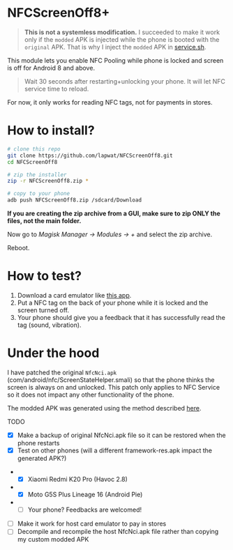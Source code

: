 # NFCScreenOff8+

> **This is not a systemless modification.** I succeeded to make it work only if the `modded` APK is injected while the phone is booted with the `original` APK. That is why I inject the `modded` APK in [service.sh](service.sh).

This module lets you enable NFC Pooling while phone is locked and screen is off for Android 8 and above.

> Wait 30 seconds after restarting+unlocking your phone. It will let NFC service time to reload.

For now, it only works for reading NFC tags, not for payments in stores.

# How to install?

```sh
# clone this repo
git clone https://github.com/lapwat/NFCScreenOff8.git
cd NFCScreenOff8

# zip the installer
zip -r NFCScreenOff8.zip *

# copy to your phone
adb push NFCScreenOff8.zip /sdcard/Download
```

**If you are creating the zip archive from a GUI, make sure to zip ONLY the files, not the main folder.**

Now go to _Magisk Manager -> Modules -> +_ and select the zip archive.

Reboot.

# How to test?

1. Download a card emulator like [this app](https://play.google.com/store/apps/details?id=com.yuanwofei.cardemulator.pro).
1. Put a NFC tag on the back of your phone while it is locked and the screen turned off.
1. Your phone should give you a feedback that it has successfully read the tag (sound, vibration).

# Under the hood

I have patched the original `NfcNci.apk` (com/android/nfc/ScreenStateHelper.smali) so that the phone thinks the screen is always on and unlocked. This patch only applies to NFC Service so it does not impact any other functionality of the phone.

The modded APK was generated using the method described [here](https://github.com/lapwat/NfcScreenOffPie).

 TODO
- [x] Make a backup of original NfcNci.apk file so it can be restored when the phone restarts
- [x] Test on other phones (will a different framework-res.apk impact the generated APK?)
-  - [x] Xiaomi Redmi K20 Pro (Havoc 2.8)
-  - [x] Moto G5S Plus Lineage 16 (Android Pie)
-  - [ ] Your phone? Feedbacks are welcomed!
- [ ] Make it work for host card emulator to pay in stores
- [ ] Decompile and recompile the host NfcNci.apk file rather than copying my custom modded APK
